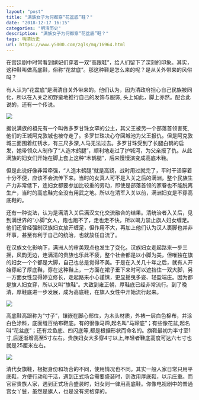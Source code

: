 ```yaml
---
layout: "post"
title: "满族女子为何都穿“花盆底”鞋？"
date: "2018-12-17 16:15"
categories: "明清历史"
description: "满族女子为何都穿“花盆底”鞋？"
tags: 明清历史
url: https://www.y5000.com/zgls/mq/16964.html
---
```






在宫廷剧中时常看到嫔妃们穿着一双“高跟鞋”，给人们留下了深刻的印象。其实，这种鞋叫做高底鞋，俗称“花盆底”。那这种鞋是怎么来的呢？是从关外带来的风俗吗？

有人认为“花盆底”是满清自关外带来的。他们认为，因为清政府担心自己民族被同化，所以在入关之初野蛮地推行自己的发饰与服饰,
头上如此，脚上亦然。配合此说的，还有一个传说。

![](https://img.y5000.com/uploads/allimg/170314/8-1F314162432513.jpg)

据说满族的祖先有一个叫做多罗甘珠女罕的公主，其父王被另一个部落首领害死,他们的王城阿克敦城也被夺走了。多罗甘珠决心夺回城池为父王报仇。但是阿克敦城三面围着红锈水，有三尺多深,人马无法过去。多罗甘珠受到了长腿白鹤的启发，她带领众人制作了“人造木鹤腿”，顺利地走过了护城河，为父亲报了仇。从此满族的妇女们开始在脚上套上这种“木鹤腿”，后来慢慢演变成高底木鞋。

但是此说好像非常牵强，“人造木鹤腿”就是高跷，战时用过就完了，平时干活穿着十分不便，应该不会流传下来。当时的女真人可不是入关之后的满洲，整个民族生产力非常低下，连妇女都要参加比较重的劳动，即使是部落首领的家眷也不能脱离生产，当时的高底鞋完全没有用武之地。所以在清军入关以前，满洲妇女是不穿高底鞋的。

还有一种说法，认为是满清入关后满汉文化交流融合的结果。清统治者入关后，见到满世界的“小脚”女人，跑也跑不了，走也走不快，所以竭力禁止旗人妇女缠足。他们还曾经强制汉族妇女放开缠足，但作用不大，再加上他们认为汉人裹脚也并非坏事，甚至有利于自己的统治，也就放任自流了。

在汉族文化影响下，满洲人的审美观点也发生了变化。汉族妇女走起路来一步三摇，风韵无边，连满清的贵族也乐此不疲，整个社会都是以小脚为美，但唯独在旗的妇女一个个都是大脚，自己也总是觉得不美。于是在入关几十年之后，就有人开始穿起了厚底鞋，穿在这种鞋上，一方面在裙子垂下来时可以遮挡住一双大脚，另一方面女性显得婷立修长，走起路来小心谨慎，更显摇曳多姿、轻盈端庄。因为都是旗人妇女穿，所以又叫“旗鞋”。大致到雍正朝，厚鞋底已经非常流行。到了晚清，厚鞋底进一步发展，成为高底鞋，在旗人女性中开始流行起来。

![](https://img.y5000.com/uploads/allimg/170314/16264121B-0.jpg)

高底鞋高跟称为“寸子”，镶嵌在脚心部位，为木头材质，外裱一层白色棉布，并涂白色涂料，底面缝百纳布鞋底。有的很像马蹄,起名叫“马蹄底”；有些像花盆,起名叫“花盆底”；还有龙鱼底、四闪底等,都是根据形状而命名的。旗鞋最初为半寸至1寸,后逐渐增高至5寸左右。贵族妇女大多穿4寸以上,年轻者鞋底高度可达六七寸也就是25厘米左右。

![](https://img.y5000.com/uploads/allimg/170314/162641J51-1.jpg)

清代女旗鞋，根据身份和场合的不同，使用情况也不同。其实一般人家日常只用平底鞋，方便行动和干活，遇到正式场合需要盛装时，则改用厚底鞋，以示庄重。而官宦贵族人家，遇到正式场合盛装时，妇女则一律用高底鞋。你像电视剧中的普通宫女丫鬟，虽然是旗人，也是没有资格穿的。
